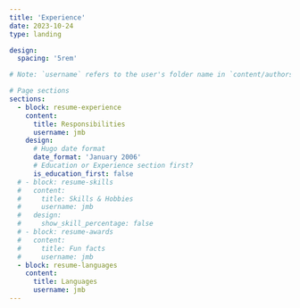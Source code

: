 ```yaml
---
title: 'Experience'
date: 2023-10-24
type: landing

design:
  spacing: '5rem'

# Note: `username` refers to the user's folder name in `content/authors/`

# Page sections
sections:
  - block: resume-experience
    content:
      title: Responsibilities
      username: jmb
    design:
      # Hugo date format
      date_format: 'January 2006'
      # Education or Experience section first?
      is_education_first: false
  # - block: resume-skills
  #   content:
  #     title: Skills & Hobbies
  #     username: jmb
  #   design:
  #     show_skill_percentage: false
  # - block: resume-awards
  #   content:
  #     title: Fun facts
  #     username: jmb
  - block: resume-languages
    content:
      title: Languages
      username: jmb
---
```

